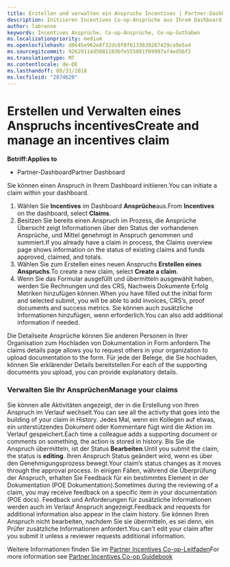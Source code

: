 ```yaml
---
title: Erstellen und verwalten ein Anspruchs Incentives | Partner-Dashboard
description: Initiieren Incentives Co-op-Ansprüche aus Ihrem Dashboard.
author: labrenne
keywords: Incentives Ansprüche, Co-op-Ansprüche, Co-op-Guthaben
ms.localizationpriority: medium
ms.openlocfilehash: d8645e962e8f32dc0f8f6133639267429ca9e5a4
ms.sourcegitcommit: 92629114d5081103bfe555081f69997af4ed56f2
ms.translationtype: MT
ms.contentlocale: de-DE
ms.lasthandoff: 08/31/2018
ms.locfileid: "2874620"
---
```

# <a name="create-and-manage-an-incentives-claim"></a><span data-ttu-id="8b492-104">Erstellen und Verwalten eines Anspruchs incentives</span><span class="sxs-lookup"><span data-stu-id="8b492-104">Create and manage an incentives claim</span></span>

**<span data-ttu-id="8b492-105">Betriff:</span><span class="sxs-lookup"><span data-stu-id="8b492-105">Applies to</span></span>**
- <span data-ttu-id="8b492-106">Partner-Dashboard</span><span class="sxs-lookup"><span data-stu-id="8b492-106">Partner Dashboard</span></span>

<span data-ttu-id="8b492-107">Sie können einen Anspruch in Ihrem Dashboard initiieren.</span><span class="sxs-lookup"><span data-stu-id="8b492-107">You can initiate a claim within your dashboard.</span></span> 

1. <span data-ttu-id="8b492-108">Wählen Sie **Incentives** im Dashboard **Ansprüche**aus.</span><span class="sxs-lookup"><span data-stu-id="8b492-108">From **Incentives** on the dashboard, select **Claims**.</span></span>
2.  <span data-ttu-id="8b492-109">Besitzen Sie bereits einen Anspruch im Prozess, die Ansprüche Übersicht zeigt Informationen über den Status der vorhandenen Ansprüche, und Mittel genehmigt in Anspruch genommen und summiert.</span><span class="sxs-lookup"><span data-stu-id="8b492-109">If you already have a claim in process, the Claims overview page shows information on the status of existing claims and funds approved, claimed, and totals.</span></span>
3.  <span data-ttu-id="8b492-110">Wählen Sie zum Erstellen eines neuen Anspruchs **Erstellen eines Anspruchs**.</span><span class="sxs-lookup"><span data-stu-id="8b492-110">To create a new claim, select **Create a claim**.</span></span>
4.  <span data-ttu-id="8b492-111">Wenn Sie das Formular ausgefüllt und übermitteln ausgewählt haben, werden Sie Rechnungen und des CRS, Nachweis Dokumente Erfolg Metriken hinzufügen können.</span><span class="sxs-lookup"><span data-stu-id="8b492-111">When you have filled out the initial form and selected submit, you will be able to add invoices, CRS’s, proof documents and success metrics.</span></span> <span data-ttu-id="8b492-112">Sie können auch zusätzliche Informationen hinzufügen, wenn erforderlich.</span><span class="sxs-lookup"><span data-stu-id="8b492-112">You can also add additional information if needed.</span></span>

<span data-ttu-id="8b492-113">Die Detailseite Ansprüche können Sie anderen Personen in Ihrer Organisation zum Hochladen von Dokumentation in Form anfordern.</span><span class="sxs-lookup"><span data-stu-id="8b492-113">The claims details page allows you to request others in your organization to upload documentation to the form.</span></span> <span data-ttu-id="8b492-114">Für jede der Belege, die Sie hochladen, können Sie erklärender Details bereitstellen.</span><span class="sxs-lookup"><span data-stu-id="8b492-114">For each of the supporting documents you upload, you can provide explanatory details.</span></span> 

### <a name="manage-your-claims"></a><span data-ttu-id="8b492-115">Verwalten Sie Ihr Ansprüchen</span><span class="sxs-lookup"><span data-stu-id="8b492-115">Manage your claims</span></span>

<span data-ttu-id="8b492-116">Sie können alle Aktivitäten angezeigt, der in die Erstellung von Ihren Anspruch im Verlauf wechselt.</span><span class="sxs-lookup"><span data-stu-id="8b492-116">You can see all the activity that goes into the building of your claim in History.</span></span> <span data-ttu-id="8b492-117">Jedes Mal, wenn ein Kollegen auf etwas, ein unterstützendes Dokument oder Kommentare fügt wird die Aktion im Verlauf gespeichert.</span><span class="sxs-lookup"><span data-stu-id="8b492-117">Each time a colleague adds a supporting document or comments on something, the action is stored in history.</span></span> <span data-ttu-id="8b492-118">Bis Sie die Anspruch übermitteln, ist der Status **Bearbeiten**.</span><span class="sxs-lookup"><span data-stu-id="8b492-118">Until you submit the claim, the status is **editing**.</span></span> <span data-ttu-id="8b492-119">Ihren Anspruch Status geändert wird, wenn es über den Genehmigungsprozess bewegt.</span><span class="sxs-lookup"><span data-stu-id="8b492-119">Your claim’s status changes as it moves through the approval process.</span></span> <span data-ttu-id="8b492-120">In einigen Fällen, während die Überprüfung der Anspruch, erhalten Sie Feedback für ein bestimmtes Element in der Dokumentation (POE Dokumentation).</span><span class="sxs-lookup"><span data-stu-id="8b492-120">Sometimes during the reviewing of a claim, you may receive feedback on a specific item in your documentation (POE docs).</span></span> <span data-ttu-id="8b492-121">Feedback und Anforderungen für zusätzliche Informationen werden auch im Verlauf Anspruch angezeigt.</span><span class="sxs-lookup"><span data-stu-id="8b492-121">Feedback and requests for additional information also appear in the claim history.</span></span> <span data-ttu-id="8b492-122">Sie können Ihren Anspruch nicht bearbeiten, nachdem Sie sie übermitteln, es sei denn, ein Prüfer zusätzliche Informationen anfordert.</span><span class="sxs-lookup"><span data-stu-id="8b492-122">You can't edit your claim after you submit it unless a reviewer requests additional information.</span></span>

<span data-ttu-id="8b492-123">Weitere Informationen finden Sie im [Partner Incentives Co-op-Leitfaden](https://assets.microsoft.com/coop-guidebook.pdf)</span><span class="sxs-lookup"><span data-stu-id="8b492-123">For more information see [Partner Incentives Co-op Guidebook](https://assets.microsoft.com/coop-guidebook.pdf)</span></span>
